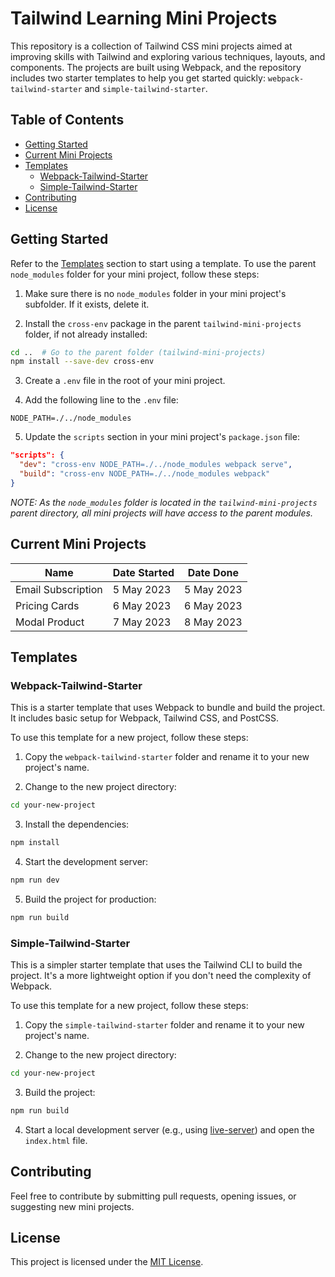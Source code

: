 # Tailwind Learning Mini Projects

This repository is a collection of Tailwind CSS mini projects aimed at improving skills with Tailwind and exploring various techniques, layouts, and components. The projects are built using Webpack, and the repository includes two starter templates to help you get started quickly: `webpack-tailwind-starter` and `simple-tailwind-starter`.

## Table of Contents

- [Getting Started](#getting-started)
- [Current Mini Projects](#current-mini-projects)
- [Templates](#templates)
  - [Webpack-Tailwind-Starter](#webpack-tailwind-starter)
  - [Simple-Tailwind-Starter](#simple-tailwind-starter)
- [Contributing](#contributing)
- [License](#license)

## Getting Started

Refer to the [Templates](#templates) section to start using a template.
To use the parent `node_modules` folder for your mini project, follow these steps:

1. Make sure there is no `node_modules` folder in your mini project's subfolder. If it exists, delete it.

2. Install the `cross-env` package in the parent `tailwind-mini-projects` folder, if not already installed:

```bash
cd ..  # Go to the parent folder (tailwind-mini-projects)
npm install --save-dev cross-env
```

3. Create a `.env` file in the root of your mini project.

4. Add the following line to the `.env` file:
```
NODE_PATH=./../node_modules
```

5. Update the `scripts` section in your mini project's `package.json` file:

```json
"scripts": {
  "dev": "cross-env NODE_PATH=./../node_modules webpack serve",
  "build": "cross-env NODE_PATH=./../node_modules webpack"
}
```

_NOTE: As the `node_modules` folder is located in the `tailwind-mini-projects` parent directory, all mini projects will have access to the parent modules._

## Current Mini Projects

| Name                | Date Started | Date Done  |
|---------------------|--------------|------------|
| Email Subscription  | 5 May 2023   | 5 May 2023 |
| Pricing Cards       | 6 May 2023   | 6 May 2023 |
| Modal Product       | 7 May 2023   | 8 May 2023 |

## Templates

### Webpack-Tailwind-Starter

This is a starter template that uses Webpack to bundle and build the project. It includes basic setup for Webpack, Tailwind CSS, and PostCSS.

To use this template for a new project, follow these steps:

1. Copy the `webpack-tailwind-starter` folder and rename it to your new project's name.

2. Change to the new project directory:

```bash
cd your-new-project
```

3. Install the dependencies:

```bash
npm install
```

4. Start the development server:

```bash
npm run dev
```

5. Build the project for production:

```bash
npm run build
```

### Simple-Tailwind-Starter

This is a simpler starter template that uses the Tailwind CLI to build the project. It's a more lightweight option if you don't need the complexity of Webpack.

To use this template for a new project, follow these steps:

1. Copy the `simple-tailwind-starter` folder and rename it to your new project's name.

2. Change to the new project directory:

```bash
cd your-new-project
```

3. Build the project:

```bash
npm run build
```

4. Start a local development server (e.g., using [live-server](https://www.npmjs.com/package/live-server)) and open the `index.html` file.

## Contributing

Feel free to contribute by submitting pull requests, opening issues, or suggesting new mini projects.

## License

This project is licensed under the [MIT License](https://opensource.org/licenses/MIT).
